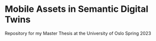 # Mobile Assets in Semantic Digital Twins
Repository for my Master Thesis at the University of Oslo Spring 2023
 
